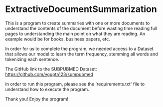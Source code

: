 # ExtractiveDocumentSummarization

This is a program to create summaries with one or more documents to understand the contents of the document before wasting time reading full pages to understanding the main point on what they are reading. An example would be for books, business papers, etc. 

In order for us to complete the program, we needed access to a Dataset that allows our model to learn the term frequency, stemming all words and tokenizing each sentence.

The GitHub link to the SUBPUBMED Dataset: https://github.com/vgupta123/sumpubmed

In order to run this program, please see the 'requirements.txt' file to understand how to execute the program.

Thank you! Enjoy the program! 







